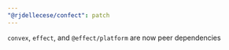 ```yaml
---
"@rjdellecese/confect": patch
---
```


`convex`, `effect`, and `@effect/platform` are now peer dependencies
